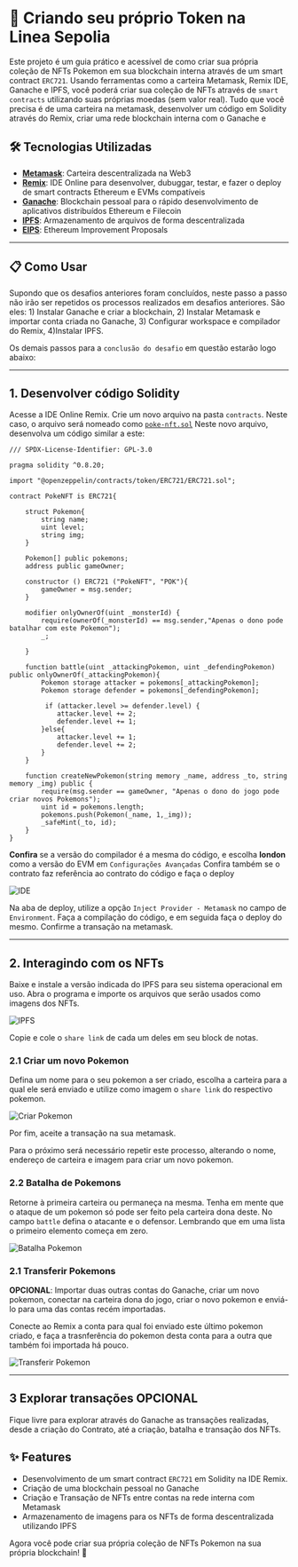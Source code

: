 # 🚀 Criando seu próprio Token na Linea Sepolia

Este projeto é um guia prático e acessível de como criar sua própria coleção de NFTs Pokemon em sua blockchain interna através de um smart contract `ERC721`. 
Usando ferramentas como a carteira Metamask, Remix IDE, Ganache e IPFS, você poderá criar sua coleção de NFTs através de `smart contracts` utilizando suas próprias moedas (sem valor real).
Tudo que você precisa é de uma carteira na metamask, desenvolver um código em Solidity através do Remix, criar uma rede blockchain interna com o Ganache e 

## 🛠️ Tecnologias Utilizadas

 - **[Metamask](https://metamask.io/)**: Carteira descentralizada na Web3
 - **[Remix](https://remix.ethereum.org/)**: IDE Online para desenvolver, dubuggar, testar, e fazer o deploy de smart contracts Ethereum e EVMs compatíveis
 - **[Ganache](https://archive.trufflesuite.com/ganache/)**: Blockchain pessoal para o rápido desenvolvimento de aplicativos distribuídos Ethereum e Filecoin
 - **[IPFS](https://github.com/ipfs/ipfs-desktop/releases)**: Armazenamento de arquivos de forma descentralizada
 - **[EIPS](https://eips.ethereum.org/EIPS/eip-721)**: Ethereum Improvement Proposals

---  

## 📋 Como Usar

Supondo que os desafios anteriores foram concluídos, neste passo a passo não irão ser repetidos os processos realizados em desafios anteriores.
São eles: 1) Instalar Ganache e criar a blockchain, 2) Instalar Metamask e importar conta criada no Ganache, 3) Configurar workspace e compilador do Remix, 4)Instalar IPFS.

Os demais passos para a `conclusão do desafio` em questão estarão logo abaixo:

---

## 1. Desenvolver código Solidity

Acesse a IDE Online Remix. Crie um novo arquivo na pasta `contracts`. Neste caso, o arquivo será nomeado como [`poke-nft.sol`](src/code/poke-nft.sol)
Neste novo arquivo, desenvolva um código similar a este:

```sol
/// SPDX-License-Identifier: GPL-3.0

pragma solidity ^0.8.20;

import "@openzeppelin/contracts/token/ERC721/ERC721.sol";

contract PokeNFT is ERC721{

    struct Pokemon{
        string name;
        uint level;
        string img;
    }

    Pokemon[] public pokemons;
    address public gameOwner;

    constructor () ERC721 ("PokeNFT", "POK"){
        gameOwner = msg.sender;
    } 

    modifier onlyOwnerOf(uint _monsterId) {
        require(ownerOf(_monsterId) == msg.sender,"Apenas o dono pode batalhar com este Pokemon");
        _;

    }

    function battle(uint _attackingPokemon, uint _defendingPokemon) public onlyOwnerOf(_attackingPokemon){
        Pokemon storage attacker = pokemons[_attackingPokemon];
        Pokemon storage defender = pokemons[_defendingPokemon];

         if (attacker.level >= defender.level) {
            attacker.level += 2;
            defender.level += 1;
        }else{
            attacker.level += 1;
            defender.level += 2;
        }
    }

    function createNewPokemon(string memory _name, address _to, string memory _img) public {
        require(msg.sender == gameOwner, "Apenas o dono do jogo pode criar novos Pokemons");
        uint id = pokemons.length;
        pokemons.push(Pokemon(_name, 1,_img));
        _safeMint(_to, id);
    }
}
```
**Confira** se a versão do compilador é a mesma do código, e escolha **london** como a versão do EVM em `Configurações Avançadas`
Confira também se o contrato faz referência ao contrato do código e faça o deploy

![IDE](src/prints/compilador.png)

Na aba de deploy, utilize a opção `Inject Provider - Metamask` no campo de `Environment`.
Faça a compilação do código, e em seguida faça o deploy do mesmo.
Confirme a transação na metamask.

---

## 2. Interagindo com os NFTs

Baixe e instale a versão indicada do IPFS para seu sistema operacional em uso.
Abra o programa e importe os arquivos que serão usados como imagens dos NFTs.

![IPFS](src/prints/ipfs.png)

Copie e cole o `share link` de cada um deles em seu block de notas.

### 2.1 Criar um novo Pokemon

Defina um nome para o seu pokemon a ser criado, escolha a carteira para a qual ele será enviado e utilize como imagem o `share link` do respectivo pokemon.

![Criar Pokemon](src/prints/createPokemon.png)

Por fim, aceite a transação na sua metamask.

Para o próximo será necessário repetir este processo, alterando o nome, endereço de carteira e imagem para criar um novo pokemon.

### 2.2 Batalha de Pokemons

Retorne à primeira carteira ou permaneça na mesma. Tenha em mente que o ataque de um pokemon só pode ser feito pela carteira dona deste.
No campo `battle` defina o atacante e o defensor. Lembrando que em uma lista o primeiro elemento começa em zero.

![Batalha Pokemon](src/prints/battlePokemon.png)

### 2.1 Transferir Pokemons

**OPCIONAL**: Importar duas outras contas do Ganache, criar um novo pokemon, conectar na carteira dona do jogo, criar o novo pokemon e enviá-lo para uma das contas recém importadas.

Conecte ao Remix a conta para qual foi enviado este último pokemon criado, e faça a trasnferência do pokemon desta conta para a outra que também foi importada há pouco.

![Transferir Pokemon](src/prints/transferPokemon.png)

---

## 3 Explorar transações **OPCIONAL**

Fique livre para explorar através do Ganache as transações realizadas, desde a criação do Contrato, até a criação, batalha e transação dos NFTs.

## ✨ Features

- Desenvolvimento de um smart contract `ERC721` em Solidity na IDE Remix.
- Criação de uma blockchain pessoal no Ganache
- Criação e Transação de NFTs entre contas na rede interna com Metamask
- Armazenamento de imagens para os NFTs de forma descentralizada utilizando IPFS

Agora você pode criar sua própria coleção de NFTs Pokemon na sua própria blockchain! 🎉
